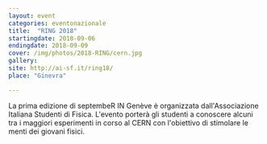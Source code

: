 ```yaml
---
layout: event
categories: eventonazionale
title:  "RING 2018"
startingdate: 2018-09-06
endingdate: 2018-09-09
cover: /img/photos/2018-RING/cern.jpg
gallery: 
site: http://ai-sf.it/ring18/
place: "Ginevra"

---
```


La prima edizione di septembeR IN Genève è organizzata dall'Associazione Italiana Studenti di Fisica. L'evento porterà gli studenti a conoscere alcuni tra i maggiori esperimenti in corso al CERN con l'obiettivo di stimolare le menti dei giovani fisici.
